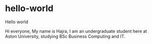 # hello-world
Hello world

Hi everyone,
My name is Hajra, I am an undergraduate student here at Aston University, studying BSc Business Computing and IT. 

